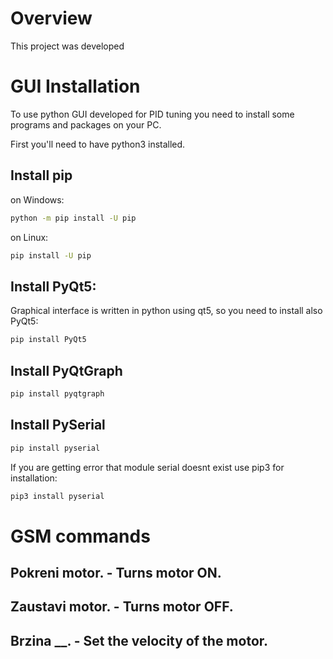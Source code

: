 # Overview

This project was developed 

# GUI Installation

To use python GUI developed for PID tuning you need to install some programs and packages on your PC.

First you'll need to have python3 installed.

## Install pip

on Windows:

```bash
python -m pip install -U pip
``` 

on Linux:

```bash
pip install -U pip
```

## Install PyQt5:

Graphical interface is written in python using qt5, so you need to install also PyQt5:

```bash
pip install PyQt5
```

## Install PyQtGraph

```bash
pip install pyqtgraph
```


## Install PySerial

```bash
pip install pyserial
```

If you are getting error that module serial doesnt exist use pip3 for installation:

```bash
pip3 install pyserial
```

# GSM commands

## Pokreni motor. - Turns motor ON.
## Zaustavi motor. - Turns motor OFF.
## Brzina __. - Set the velocity of the motor.
